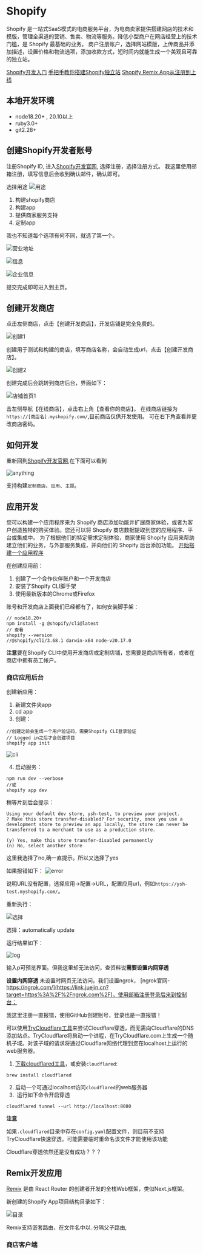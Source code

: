 # Shopify
Shopify 是一站式SaaS模式的电商服务平台，为电商卖家提供搭建网店的技术和模版，管理全渠道的营销、售卖、物流等服务。降低小型商户在网店经营上的技术门槛，是 Shopify 最基础的业务。
商户注册账户，选择网站模版，上传商品并添加描述，设置价格和物流选项，添加收款方式，短时间内就能生成一个美观且可靠的独立站。

[Shopify开发入门](https://juejin.cn/post/7197594278084083772)
[手把手教你搭建Shopify独立站](https://zhuanlan.zhihu.com/p/391042065)
[Shopify Remix App从注册到上线](https://juejin.cn/post/7390549988793270272)

## 本地开发环境

* node18.20+ , 20.10以上
* ruby3.0+
* git2.28+

## 创建Shopify开发者账号

注册Shopify ID, 进入[Shopify开发官网](https://shopify.dev/), 选择注册，选择注册方式。
我这里使用邮箱注册，填写信息后会收到确认邮件，确认即可。

选择用途
![用途](./img1.jpeg)

1. 构建shopify商店
2. 构建app
3. 提供商家服务支持
4. 定制app

我也不知道每个选项有何不同，就选了第一个。

![营业地址](./img2.jpeg)

![信息](./img3.jpeg)

![企业信息](./img4.jpeg)

提交完成即可进入到主页。

## 创建开发商店
点击左侧商店，点击【创建开发商店】，开发店铺是完全免费的。

![创建1](./createStore1.jpeg)

创建用于测试和构建的商店，填写商店名称，会自动生成url，点击【创建开发商店】。

![创建2](./createStore2.jpeg)

创建完成后会跳转到商店后台，界面如下：

![店铺首页1](./store1.jpeg)

击左侧导航【在线商店】，点击右上角【查看你的商店】。
在线商店链接为`https://[商店名].myshopify.com/`,目前商店仅供开发使用。
可在右下角查看并更改商店密码。

## 如何开发

重新回到[Shopify开发官网](https://shopify.dev/),在下面可以看到

![anything](./build.jpeg)

支持构建`定制商店`、`应用`、`主题`。

## 应用开发


您可以构建一个应用程序来为 Shopify 商店添加功能并扩展商家体验，或者为客户创造独特的购买体验。您还可以将 Shopify 商店数据提取到您的应用程序、平台或集成中。
为了根据他们的特定需求定制体验，商家使用 Shopify 应用来帮助建立他们的业务，与外部服务集成，并向他们的 Shopify 后台添加功能。 [开始搭建一个应用程序](https://shopify.dev/docs/apps/build/scaffold-app)

在创建应用前：

1. 创建了一个合作伙伴账户和一个开发商店
2. 安装了Shopify CLI脚手架
3. 使用最新版本的Chrome或Firefox

账号和开发商店上面我们已经都有了，如何安装脚手架：
```
// node18.20+
npm install -g @shopify/cli@latest
// 查看
shopify --version
//@shopify/cli/3.68.1 darwin-x64 node-v20.17.0
```
**注意**要在Shopify CLI中使用开发商店或定制店铺，您需要是商店所有者，或者在商店中拥有员工帐户。


### 商店应用后台

创建新应用：

1. 新建文件夹app
2. cd app
3. 创建：
```
//创建之前会生成一个用户验证码，需要Shopify CLI登录验证
// Logged in之后才会创建项目
shopify app init
```

![cli](./cli.jpeg)

4. 启动服务：
```
npm run dev --verbose
//或
shopify app dev
```
稍等片刻后会提示：

```
Using your default dev store, ysh-test, to preview your project.
? Make this store transfer-disabled? For security, once you use a development store to preview an app locally, the store can never be transferred to a merchant to use as a production store.

(y) Yes, make this store transfer-disabled permanently
(n) No, select another store
```
这里我选择了no,确一直提示。所以又选择了yes

如果报错如下：
![error](./error1.jpeg)

说明URL没有配置，选择应用->配置->URL，配置应用url，例如`https://ysh-test.myshopify.com/`。

重新执行：

![选择](./options.jpeg)

选择：automatically update

运行结果如下：

![log](./logres.jpeg)

输入p可预览界面。但我这里却无法访问，查资料说**需要设置内网穿透**

**设置内网穿透**
未设置时网页无法访问。我们设置ngrok， [ngrok官网-https://ngrok.com/](https://link.juejin.cn?target=https%3A%2F%2Fngrok.com%2F)，使用邮箱注册登录后来到控制台；

我这里注册一直报错，使用GitHub创建账号，登录也是一直报错！

可以使用[TryCloudflare工具](https://developers.cloudflare.com/cloudflare-one/connections/connect-networks/downloads/)来尝试Cloudflare穿透，而无需向Cloudflare的DNS添加站点。TryCloudflare将启动一个进程，在TryCloudflare.com上生成一个随机子域。对该子域的请求将通过Cloudflare网络代理到您在localhost上运行的web服务器。

1. [下载cloudflared工具](https://developers.cloudflare.com/cloudflare-one/connections/connect-networks/downloads/)，或安装`cloudflared`:

```
brew install cloudflared
```

2. 启动一个可通过localhost访问`cloudflared`的web服务器
3.  运行如下命令开启穿透

```
cloudflared tunnel --url http://localhost:8080
```

**注意**

如果`.cloudflared`目录中存在`config.yaml`配置文件，则目前不支持TryCloudflare快速穿透。可能需要临时重命名该文件才能使用该功能



Cloudflare穿透依然还是没有成功？？？



## Remix开发应用

[Remix](https://link.juejin.cn/?target=https%3A%2F%2Fremix.run%2Fdocs) 是由 React Router 的创建者开发的全栈Web框架，类似Next.js框架。

新创建的Shopify App项目结构目录如下：

![目录](./dir.jpeg)

Remix支持嵌套路由，在文件名中以`.`分隔父子路由,



### 商店客户端


